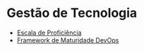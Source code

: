 # Gestão de Tecnologia

* [Escala de Proficiência](./escala-proficiencia.md)
* [Framework de Maturidade DevOps](./devops-maturity-framework.md)
